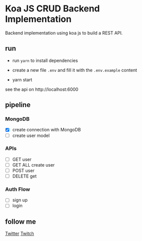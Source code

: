 # Koa JS CRUD Backend Implementation
Backend implementation using koa js to build a REST API.

## run
- run `yarn` to install dependencies

- create a new file `.env` and fill it with the `.env.example` content
 
- yarn start

see the api on http://localhost:6000

## pipeline

### MongoDB
- [x] create connection with MongoDB
- [ ] create user model

### APIs
- [ ] GET user
- [ ] GET ALL create user
- [ ] POST user 
- [ ] DELETE get

### Auth Flow
- [ ] sign up
- [ ] login

## follow me
[Twitter](https://www.twitter.com/daniloab_)
[Twitch](https://www.twitch.tv/daniloassis_)